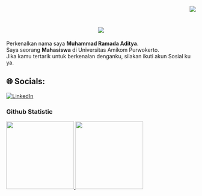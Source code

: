 <img align="right" src="https://visitor-badge.laobi.icu/badge?page_id=ramadaaditya.ramadaaditya"/><br>

<h1 align="center">
    <img src="https://readme-typing-svg.herokuapp.com/?font=Righteous&size=35&center=true&vCenter=true&width=500&height=70&duration=6000&lines=Hallo+Semua!+👋;+I'm+Muhammad+Ramada+Aditya!;"/>
</h1>

Perkenalkan nama saya **Muhammad Ramada Aditya**.<br>
Saya seorang **Mahasiswa** di Universitas Amikom Purwokerto.<br>
Jika kamu tertarik untuk berkenalan denganku, silakan ikuti akun Sosial ku ya.

## 🌐 Socials:
[![LinkedIn](https://img.shields.io/badge/LinkedIn-%230077B5.svg?logo=linkedin&logoColor=white)](https://www.linkedin.com/in/ramada-aditya-277b44257/) <br>

### Github Statistic

<p align="left">
<a href="https://github.com/ramadaaditya">
  <img height="180em" src="https://github-readme-stats-eight-theta.vercel.app/api?username=ramadaaditya&show_icons=true&theme=algolia&include_all_commits=true&count_private=true"/>
  <img height="180em" src="https://github-readme-stats-eight-theta.vercel.app/api/top-langs/?username=ramadaaditya&layout=compact&langs_count=8&theme=algolia"/>
</a>
</p>

